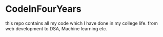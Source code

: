 # CodeInFourYears
this repo contains all  my code which I have done in my college life. from web development to DSA, Machine learning etc.
